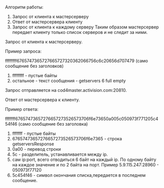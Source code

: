 Алгоритм работы:

1.	Запрос от клиента к мастерсерверу
2.	Ответ от мастерсервера клиенту
3.	Запрос от клиента к каждому серверу
Таким образом мастерсервер передает клиенту только список серверов и не следит за ними.

Запрос от клиента к мастерсерверу.

Пример запроса:

ffffffff6765747365727665727320362066756c6c20656d707479 (само сообщение без заголовков)

1.	ffffffff  - пустые байты
2.	остальное - текст сообщения - getservers 6 full empty

Запрос отправляется на cod4master.activision.com:20810.

Ответ от мастерсервера к клиенту.

Пример ответа:

fffffff67657473657276657273526573706f6e73650a005c050973f771205c454f46 (само сообщение без заголовка)

1.	fffffff - пустые байты
2.	67657473657276657273526573706f6e7365 - строка getserversResponse
3.	0a00 - перевод строки
4.	5c - разделитель, устанавливается между ip.
5.	сам ip:port, всего отводиться 6 байт на каждый ip. По одному байту на каждое значение и по 2 байта на порт. Пример 5.9.115.247:28960 - 050973f77120
6.	5c454f46 - символ окончания списка,передается в последнем сообщение. 
